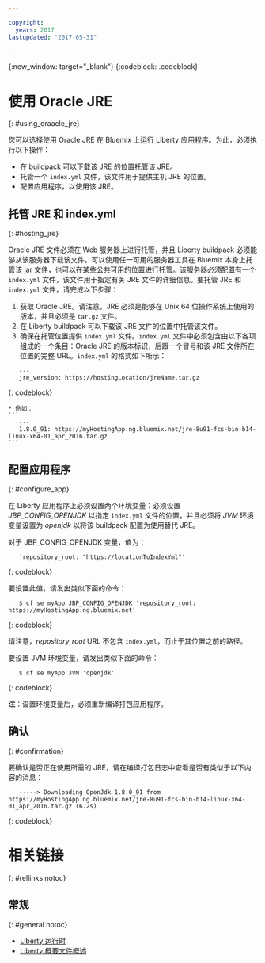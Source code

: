 ```yaml
---

copyright:
  years: 2017
lastupdated: "2017-05-31"

---
```


{:new_window: target="_blank"}
{:codeblock: .codeblock}

# 使用 Oracle JRE
{: #using_oraacle_jre}

您可以选择使用 Oracle JRE 在 Bluemix 上运行 Liberty 应用程序。为此，必须执行以下操作：
* 在 buildpack 可以下载该 JRE 的位置托管该 JRE。
* 托管一个 `index.yml` 文件，该文件用于提供主机 JRE 的位置。
* 配置应用程序，以使用该 JRE。

## 托管 JRE 和 index.yml
{: #hosting_jre}

Oracle JRE 文件必须在 Web 服务器上进行托管，并且 Liberty buildpack 必须能够从该服务器下载该文件。可以使用任一可用的服务器工具在 Bluemix 本身上托管该 jar 文件，也可以在某些公共可用的位置进行托管。该服务器必须配置有一个 `index.yml` 文件，该文件用于指定有关 JRE 文件的详细信息。要托管 JRE 和 `index.yml` 文件，请完成以下步骤：
  1. 获取 Oracle JRE。请注意，JRE 必须是能够在 Unix 64 位操作系统上使用的版本，并且必须是 `tar.gz` 文件。
  2. 在 Liberty buildpack 可以下载该 JRE 文件的位置中托管该文件。
  3. 确保在托管位置提供 `index.yml` 文件。`index.yml` 文件中必须包含由以下各项组成的一个条目：Oracle JRE 的版本标识，后跟一个冒号和该 JRE 文件所在位置的完整 URL。`index.yml` 的格式如下所示：
```
   ---
   jre_version: https://hostingLocation/jreName.tar.gz
```
{: codeblock}

    * 例如：
    ```
       ---
       1.8.0_91: https://myHostingApp.ng.bluemix.net/jre-8u91-fcs-bin-b14-linux-x64-01_apr_2016.tar.gz
    ```

## 配置应用程序
{: #configure_app}

在 Liberty 应用程序上必须设置两个环境变量：必须设置 *JBP_CONFIG_OPENJDK* 以指定 `index.yml` 文件的位置，并且必须将 *JVM* 环境变量设置为 *openjdk* 以将该 buildpack 配置为使用替代 JRE。

对于 JBP_CONFIG_OPENJDK 变量，值为：
```
   'repository_root: "https://locationToIndexYml"'
```
{: codeblock}

要设置此值，请发出类似下面的命令：
```
   $ cf se myApp JBP_CONFIG_OPENJDK 'repository_root: https://myHostingApp.ng.bluemix.net'
```
{: codeblock}

请注意，*repository_root* URL 不包含 `index.yml`，而止于其位置之前的路径。

要设置 JVM 环境变量，请发出类似下面的命令：
```
   $ cf se myApp JVM 'openjdk'
```
{: codeblock}

**注**：设置环境变量后，必须重新编译打包应用程序。

## 确认
{: #confirmation}

要确认是否正在使用所需的 JRE，请在编译打包日志中查看是否有类似于以下内容的消息：
```
   -----> Downloading OpenJdk 1.8.0_91 from https://myHostingApp.ng.bluemix.net/jre-8u91-fcs-bin-b14-linux-x64-01_apr_2016.tar.gz (6.2s)
```
{: codeblock}

# 相关链接
{: #rellinks notoc}
## 常规
{: #general notoc}
* [Liberty 运行时](index.html)
* [Liberty 概要文件概述](http://www-01.ibm.com/support/knowledgecenter/SSAW57_8.5.5/com.ibm.websphere.wlp.nd.doc/ae/cwlp_about.html)
